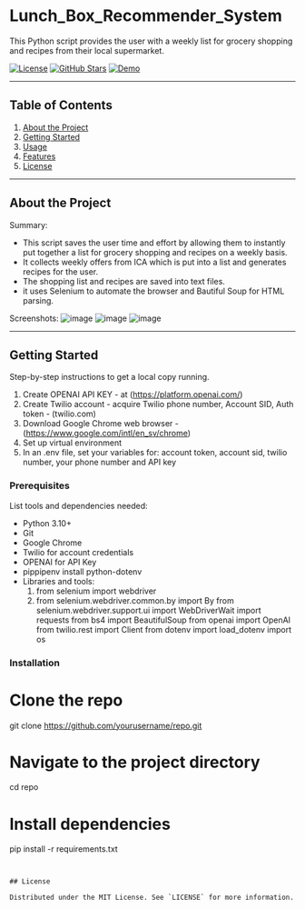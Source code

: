 # Lunch_Box_Recommender_System

This Python script  provides the user with a weekly list for grocery shopping and recipes from their local supermarket.


[![License](https://img.shields.io/badge/license-MIT-blue.svg)](LICENSE)
[![GitHub Stars](https://img.shields.io/github/stars/cajjster/lunch_box_planner.svg)](https://github.com/cajjster/lunch_box_planner/stargazers)
[![Demo](https://img.shields.io/badge/demo-live-brightgreen)](https://your-live-demo-link.com)

---

## Table of Contents

1. [About the Project](#about-the-project)
2. [Getting Started](#getting-started)
3. [Usage](#usage)
4. [Features](#features)
5. [License](#license)

---

## About the Project

Summary:
- This script saves the user time and effort by allowing them to instantly put together a list for grocery shopping and recipes on a weekly basis.
- It collects weekly offers from ICA which is put into a list and generates recipes for the user.
- The shopping list and recipes are saved into text files. 
- it uses Selenium to automate the browser and Bautiful Soup for HTML parsing.
  
Screenshots:
![image](https://github.com/user-attachments/assets/0f9c6bf5-36b7-4611-ad0d-bd1c8f5ad91c)
![image](https://github.com/user-attachments/assets/99403e4e-c228-4edb-86db-02dc25886b2a)
![image](https://github.com/user-attachments/assets/ae0c7ba4-a627-4528-8ce5-90bc180dd3d5)


---

## Getting Started

Step-by-step instructions to get a local copy running.
1. Create OPENAI API KEY - at (https://platform.openai.com/)
2. Create Twilio account - acquire Twilio phone number, Account SID, Auth token - (twilio.com)
3. Download Google Chrome web browser - (https://www.google.com/intl/en_sv/chrome)
4. Set up virtual environment
5. In an .env file, set your variables for: account token, account sid, twilio number, your phone number and API key

### Prerequisites

List tools and dependencies needed:
- Python 3.10+
- Git
- Google Chrome
- Twilio for account credentials
- OPENAI for API Key
- pippipenv install python-dotenv
- Libraries and tools:
    1) from selenium import webdriver
    2) from selenium.webdriver.common.by import By
    from selenium.webdriver.support.ui import WebDriverWait
    import requests
    from bs4 import BeautifulSoup
    from openai import OpenAI
    from twilio.rest import Client
    from dotenv import load_dotenv
    import os

### Installation

# Clone the repo
git clone https://github.com/yourusername/repo.git

# Navigate to the project directory
cd repo

# Install dependencies
pip install -r requirements.txt

```


## License

Distributed under the MIT License. See `LICENSE` for more information.
